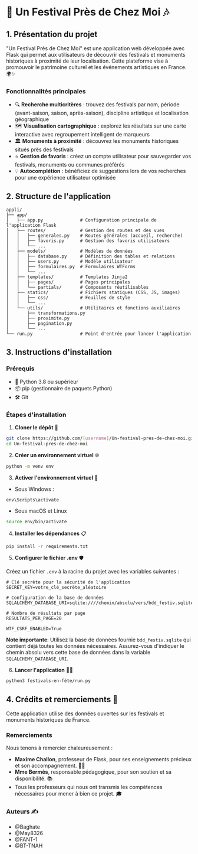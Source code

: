 # 🎉 Un Festival Près de Chez Moi 🎶

## 1. Présentation du projet

"Un Festival Près de Chez Moi" est une application web développée avec Flask qui permet aux utilisateurs de découvrir des festivals et monuments historiques à proximité de leur localisation. Cette plateforme vise à promouvoir le patrimoine culturel et les événements artistiques en France. 🌍✨

### Fonctionnalités principales

- 🔍 **Recherche multicritères** : trouvez des festivals par nom, période (avant-saison, saison, après-saison), discipline artistique et localisation géographique
- 🗺️ **Visualisation cartographique** : explorez les résultats sur une carte interactive avec regroupement intelligent de marqueurs
- 🏛️ **Monuments à proximité** : découvrez les monuments historiques situés près des festivals
- ⭐ **Gestion de favoris** : créez un compte utilisateur pour sauvegarder vos festivals, monuments ou communes préférés
- 💡 **Autocomplétion** : bénéficiez de suggestions lors de vos recherches pour une expérience utilisateur optimisée

## 2. Structure de l'application

```
appli/
├── app/
│   ├── app.py              # Configuration principale de l'application Flask
│   ├── routes/             # Gestion des routes et des vues
│   │   ├── generales.py    # Routes générales (accueil, recherche)
│   │   ├── favoris.py      # Gestion des favoris utilisateurs
│   │   └── ...
│   ├── models/             # Modèles de données
│   │   ├── database.py     # Définition des tables et relations
│   │   ├── users.py        # Modèle utilisateur
│   │   ├── formulaires.py  # Formulaires WTForms
│   │   └── ...
│   ├── templates/          # Templates Jinja2
│   │   ├── pages/          # Pages principales
│   │   └── partials/       # Composants réutilisables
│   ├── statics/            # Fichiers statiques (CSS, JS, images)
│   │   ├── css/            # Feuilles de style
│   │   └── ...
│   └── utils/              # Utilitaires et fonctions auxiliaires
│       ├── transformations.py
│       ├── proximite.py
│       ├── pagination.py
│       └── ...
└── run.py                  # Point d'entrée pour lancer l'application
```

## 3. Instructions d'installation

### Prérequis

- 🐍 Python 3.8 ou supérieur
- 📦 pip (gestionnaire de paquets Python)
- 🛠️ Git

### Étapes d'installation

1. **Cloner le dépôt** 📂

```bash
git clone https://github.com/[username]/Un-festival-pres-de-chez-moi.git
cd Un-festival-pres-de-chez-moi
```

2. **Créer un environnement virtuel** 🌐

```bash
python -m venv env
```

3. **Activer l'environnement virtuel** 🚀

* Sous Windows :
```shell
env\Scripts\activate
```
* Sous macOS et Linux

```bash
source env/bin/activate
```

4. **Installer les dépendances** 📋

```bash
pip install -r requirements.txt
```

5. **Configurer le fichier .env** 🛡️

Créez un fichier `.env` à la racine du projet avec les variables suivantes :

```text
# Clé secrète pour la sécurité de l'application
SECRET_KEY=votre_clé_secrète_aléatoire

# Configuration de la base de données
SQLALCHEMY_DATABASE_URI=sqlite:////chemin/absolu/vers/bdd_festiv.sqlite

# Nombre de résultats par page
RESULTATS_PER_PAGE=20

WTF_CSRF_ENABLED=True
```

**Note importante**: Utilisez la base de données fournie `bdd_festiv.sqlite` qui contient déjà toutes les données nécessaires. Assurez-vous d'indiquer le chemin absolu vers cette base de données dans la variable `SQLALCHEMY_DATABASE_URI`.

6. **Lancer l'application** 🏃‍♂️

```bash
python3 festivals-en-fête/run.py
```

## 4. Crédits et remerciements 🙏

Cette application utilise des données ouvertes sur les festivals et monuments historiques de France.

### Remerciements

Nous tenons à remercier chaleureusement :

- **Maxime Challon**, professeur de Flask, pour ses enseignements précieux et son accompagnement. 👨‍🏫
- **Mme Bermès**, responsable pédagogique, pour son soutien et sa disponibilité. 📚
- Tous les professeurs qui nous ont transmis les compétences nécessaires pour mener à bien ce projet. 🎓

### Auteurs ✍️

- @Baghate
- @May8326
- @FANT-1
- @BT-TNAH
